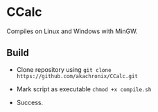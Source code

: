 # CCalc
Compiles on Linux and Windows with MinGW.

## Build
- Clone repository using
```git clone https://github.com/akachronix/CCalc.git```

- Mark script as executable
```chmod +x compile.sh```

- Success.
